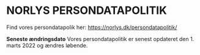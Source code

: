 NORLYS PERSONDATAPOLITIK
==============

Find vores persondatapolik her: https://norlys.dk/persondatapolitik/

**Seneste ændringsdato**
Vores persondatapolitik er senest opdateret den 1. marts 2022 og ændres løbende.
